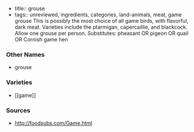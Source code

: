 - title:: grouse
- tags:: unreviewed, ingredients, categories, land-animals, meat, game
grouse This is possibly the most choice of all game birds, with flavorful, dark meat. Varieties include the ptarmigan, capercaillie, and blackcock. Allow one grouse per person. Substitutes: pheasant OR pigeon OR quail OR Cornish game hen

### Other Names

* grouse

### Varieties

* [[game]]

### Sources
* http://foodsubs.com/Game.html
